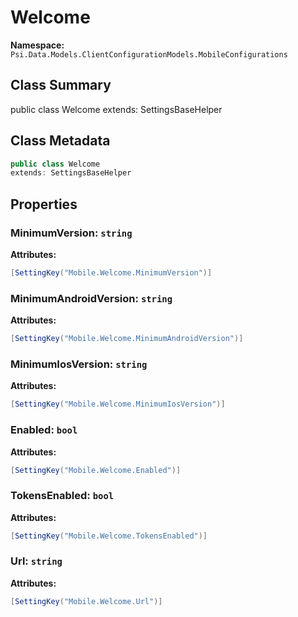 # Welcome

**Namespace:** `Psi.Data.Models.ClientConfigurationModels.MobileConfigurations`

## Class Summary

public class Welcome
extends: SettingsBaseHelper

## Class Metadata

```typescript
public class Welcome
extends: SettingsBaseHelper
```

## Properties

### MinimumVersion: `string`

**Attributes:**
```csharp
[SettingKey("Mobile.Welcome.MinimumVersion")]
```

### MinimumAndroidVersion: `string`

**Attributes:**
```csharp
[SettingKey("Mobile.Welcome.MinimumAndroidVersion")]
```

### MinimumIosVersion: `string`

**Attributes:**
```csharp
[SettingKey("Mobile.Welcome.MinimumIosVersion")]
```

### Enabled: `bool`

**Attributes:**
```csharp
[SettingKey("Mobile.Welcome.Enabled")]
```

### TokensEnabled: `bool`

**Attributes:**
```csharp
[SettingKey("Mobile.Welcome.TokensEnabled")]
```

### Url: `string`

**Attributes:**
```csharp
[SettingKey("Mobile.Welcome.Url")]
```
